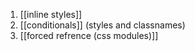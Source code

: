 1. [[inline styles]]
2. [[conditionals]] (styles and classnames)
3. [[forced refrence (css modules)]]